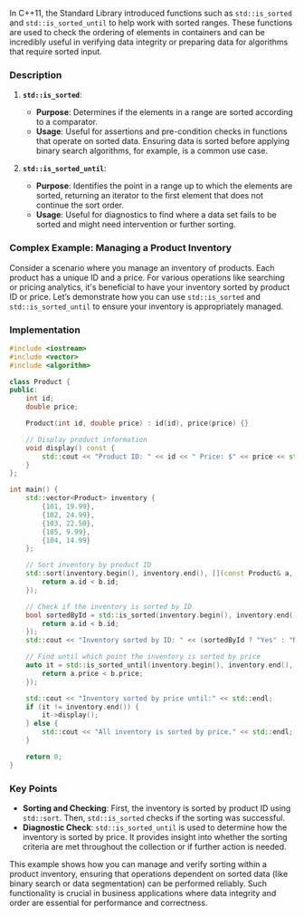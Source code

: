 In C++11, the Standard Library introduced functions such as `std::is_sorted` and `std::is_sorted_until` to help work with sorted ranges. These functions are used to check the ordering of elements in containers and can be incredibly useful in verifying data integrity or preparing data for algorithms that require sorted input.

### Description

1. **`std::is_sorted`**:
   - **Purpose**: Determines if the elements in a range are sorted according to a comparator.
   - **Usage**: Useful for assertions and pre-condition checks in functions that operate on sorted data. Ensuring data is sorted before applying binary search algorithms, for example, is a common use case.

2. **`std::is_sorted_until`**:
   - **Purpose**: Identifies the point in a range up to which the elements are sorted, returning an iterator to the first element that does not continue the sort order.
   - **Usage**: Useful for diagnostics to find where a data set fails to be sorted and might need intervention or further sorting.

### Complex Example: Managing a Product Inventory

Consider a scenario where you manage an inventory of products. Each product has a unique ID and a price. For various operations like searching or pricing analytics, it's beneficial to have your inventory sorted by product ID or price. Let’s demonstrate how you can use `std::is_sorted` and `std::is_sorted_until` to ensure your inventory is appropriately managed.

### Implementation

```cpp
#include <iostream>
#include <vector>
#include <algorithm>

class Product {
public:
    int id;
    double price;

    Product(int id, double price) : id(id), price(price) {}

    // Display product information
    void display() const {
        std::cout << "Product ID: " << id << " Price: $" << price << std::endl;
    }
};

int main() {
    std::vector<Product> inventory {
        {101, 19.99},
        {102, 24.99},
        {103, 22.50},
        {105, 9.99},
        {104, 14.99}
    };

    // Sort inventory by product ID
    std::sort(inventory.begin(), inventory.end(), [](const Product& a, const Product& b) {
        return a.id < b.id;
    });

    // Check if the inventory is sorted by ID
    bool sortedById = std::is_sorted(inventory.begin(), inventory.end(), [](const Product& a, const Product& b) {
        return a.id < b.id;
    });
    std::cout << "Inventory sorted by ID: " << (sortedById ? "Yes" : "No") << std::endl;

    // Find until which point the inventory is sorted by price
    auto it = std::is_sorted_until(inventory.begin(), inventory.end(), [](const Product& a, const Product& b) {
        return a.price < b.price;
    });

    std::cout << "Inventory sorted by price until:" << std::endl;
    if (it != inventory.end()) {
        it->display();
    } else {
        std::cout << "All inventory is sorted by price." << std::endl;
    }

    return 0;
}
```

### Key Points

- **Sorting and Checking**: First, the inventory is sorted by product ID using `std::sort`. Then, `std::is_sorted` checks if the sorting was successful.
- **Diagnostic Check**: `std::is_sorted_until` is used to determine how the inventory is sorted by price. It provides insight into whether the sorting criteria are met throughout the collection or if further action is needed.

This example shows how you can manage and verify sorting within a product inventory, ensuring that operations dependent on sorted data (like binary search or data segmentation) can be performed reliably. Such functionality is crucial in business applications where data integrity and order are essential for performance and correctness.